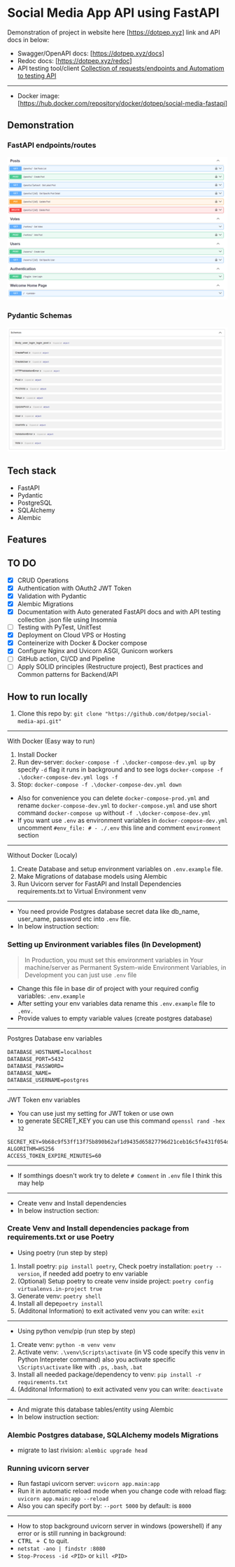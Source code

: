 # Social Media App API using FastAPI

Demonstration of project in website here [https://dotpep.xyz] link and API docs in below:

- Swagger/OpenAPI docs: [https://dotpep.xyz/docs]
- Redoc docs: [https://dotpep.xyz/redoc]
- API testing tool/client [Collection of requests/endpoints and Automatiom to testing API](/docs/README.md)

---

- Docker image: [https://hub.docker.com/repository/docker/dotpep/social-media-fastapi]

## Demonstration

### FastAPI endpoints/routes

![API Endpoints/Routes](docs/assets/api-routes.png)

### Pydantic Schemas

![API Pydantic Schemas](docs/assets/api-schemas.png)

## Tech stack

- FastAPI
- Pydantic
- PostgreSQL
- SQLAlchemy
- Alembic

## Features

## TO DO

- [x] CRUD Operations
- [x] Authentication with OAuth2 JWT Token
- [x] Validation with Pydantic
- [x] Alembic Migrations
- [x] Documentation with Auto generated FastAPI docs and with API testing collection .json file using Insomnia
- [ ] Testing with PyTest, UnitTest
- [x] Deployment on Cloud VPS or Hosting
- [x] Conteinerize with Docker & Docker compose
- [x] Configure Nginx and Uvicorn ASGI, Gunicorn workers
- [ ] GitHub action, CI/CD and Pipeline
- [ ] Apply SOLID principles (Restructure project), Best practices and Common patterns for Backend/API

## How to run locally

1. Clone this repo by: `git clone "https://github.com/dotpep/social-media-api.git"`

---
With Docker (Easy way to run)

1. Install Docker
2. Run dev-server: `docker-compose -f .\docker-compose-dev.yml up` by specify `-d` flag it runs in background and to see logs `docker-compose -f .\docker-compose-dev.yml logs -f`
3. Stop: `docker-compose -f .\docker-compose-dev.yml down`

- Also for convenience you can delete `docker-compose-prod.yml` and rename `docker-compose-dev.yml` to `docker-compose.yml` and use short command `docker-compose up` without `-f .\docker-compose-dev.yml`
- If you want use `.env` as environment variables in `docker-compose-dev.yml` uncomment `#env_file: # - ./.env` this line and comment `environment` section

---
Without Docker (Localy)

1. Create Database and setup environment variables on `.env.example` file.
2. Make Migrations of database models using Alembic
3. Run Uvicorn server for FastAPI and Install Dependencies requirements.txt to Virtual Environment venv

---

- You need provide Postgres database secret data like db_name, user_name, password etc into `.env` file.
- In below instruction section:

### Setting up Environment variables files (In Development)

> In Production, you must set this environment variables in Your machine/server as Permanent System-wide Environment Variables, in Development you can just use `.env` file

- Change this file in base dir of project with your required config variables: `.env.example`
- After setting your env variables data rename this `.env.example` file to `.env.`
- Provide values to empty variable values (create postgres database)

---
Postgres Database env variables

```.env
DATABASE_HOSTNAME=localhost
DATABASE_PORT=5432
DATABASE_PASSWORD=
DATABASE_NAME=
DATABASE_USERNAME=postgres
```

---
JWT Token env variables

- You can use just my setting for JWT token or use own
- to generate SECRET_KEY you can use this command `openssl rand -hex 32`

```.env
SECRET_KEY=9b68c9f53ff13f75b890b62af1d9435d65827796d21ceb16c5fe431f054dcde3
ALGORITHM=HS256
ACCESS_TOKEN_EXPIRE_MINUTES=60
```

---

- If somthings doesn't work try to delete `# Comment` in `.env` file I think this may help

---

- Create venv and Install dependencies
- In below instruction section:

### Create Venv and Install dependencies package from requirements.txt or use Poetry

- Using poetry (run step by step)

1. Install poetry: `pip install poetry`, Check poetry installation: `poetry --version`, if needed add poetry to env variable
2. (Optional) Setup poetry to create venv inside project: `poetry config virtualenvs.in-project true`
3. Generate venv: `poetry shell`
4. Install all depe`poetry install`
5. (Additonal Information) to exit activated venv you can write: `exit`

---

- Using python venv/pip (run step by step)

1. Create venv: `python -m venv venv`
2. Activate venv: `.\venv\Scripts\activate` (in VS code specify this venv in Python Intepreter command) also you activate specific `\Scripts\activate` like with `.ps`, `.bash`, `.bat`
3. Install all needed package/dependency to venv: `pip install -r requirements.txt`
4. (Additonal Information) to exit activated venv you can write: `deactivate`

---

- And migrate this database tables/entity using Alembic
- In below instruction section:

### Alembic Postgres database, SQLAlchemy models Migrations

- migrate to last rivision: `alembic upgrade head`

### Running uvicorn server

- Run fastapi uvicorn server: `uvicorn app.main:app`
- Run it in automatic reload mode when you change code with reload flag: `uvicorn app.main:app --reload`
- Also you can specify port by: `--port 5000` by default: is `8000`

---

- How to stop background uvicorn server in windows (powershell) if any error or is still running in background:
- <kbd>CTRL + C</kbd> to quit.
- `netstat -ano | findstr :8080`
- `Stop-Process -id <PID>` or `kill <PID>`
